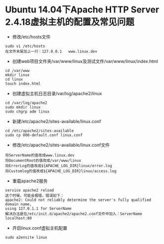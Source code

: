 # Ubuntu 14.04下Apache HTTP Server 2.4.18虚拟主机的配置及常见问题

* 修改/etc/hosts文件
<pre><code>sudo vi /etc/hosts
在文件末尾加上一行：127.0.0.1   www.linux.dev
</code></pre>

* 创建web项目文件夹/var/www/linux及测试文件/var/www/linux/index.html
<pre><code>cd /var/www
mkdir linux
cd linux
touch index.html
</code></pre>

* 创建虚拟主机日志目录/var/log/apache2/linux
<pre><code>cd /var/log/apache2
sudo mkdir linux
sudo chgrp adm linux
</code></pre>

* 新建/etc/apache2/sites-available/linux.conf
<pre><code>cd /etc/apache2/sites-available
sudo cp 000-default.conf linux.conf
</code></pre>

* 修改/etc/apache2/sites-available/linux.conf文件
<pre><code>将ServerName的值改成www.linux.dev
将DocumentRoot的值改成/var/www/linux
将ErrorLog的值改成${APACHE_LOG_DIR}linux/error.log
将Customlog的值改成${APACHE_LOG_DIR}linux/access.log
</code></pre>

* 重载apache2服务
<pre><code>service apache2 reload
这个时候，可能会报错，错误如下：
apache2: Could not reliably determine the server's fully qualified domain name, 
using 127.0.1.1 for ServerName
解决办法是在/etc/init.d/apache2/apache2.conf文件中加入：ServerName localhost:80
</code></pre>

* 开启linux.conf虚拟主机配置
<pre><code>sudo a2ensite linux
</code></pre>


